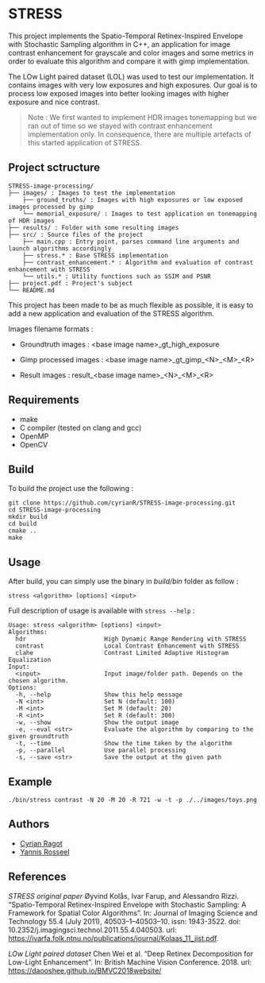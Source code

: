 # STRESS

This project implements the Spatio-Temporal Retinex-Inspired Envelope with Stochastic
Sampling algorithm in C++, an application for image contrast enhancement for grayscale and color images and some metrics in order to evaluate this algorithm and compare it with gimp implementation.

The LOw Light paired dataset (LOL) was used to test our implementation. It contains images with very low exposures and high exposures. Our goal is to process low exposed images into better looking images with higher exposure and nice contrast.

> Note : We first wanted to implement HDR images tonemapping but we ran out of time so we stayed with contrast enhancement implementation only. In consequence, there are multiple artefacts of this started application of STRESS.

## Project sctructure

```
STRESS-image-processing/
├── images/ : Images to test the implementation
    ├── ground_truths/ : Images with high exposures or low exposed images processed by gimp
    └── memorial_exposure/ : Images to test application on tonemapping of HDR images
├── results/ : Folder with some resulting images
├── src/ : Source files of the project
    ├── main.cpp : Entry point, parses command line arguments and launch algorithms accordingly
    ├── stress.* : Base STRESS implementation 
    ├── contrast_enhancement.* : Algorithm and evaluation of contrast enhancement with STRESS
    └── utils.* : Utility functions such as SSIM and PSNR
├── project.pdf : Project's subject
└── README.md
```

This project has been made to be as much flexible as possible, it is easy to add a new application and evaluation of the STRESS algorithm.

Images filename formats :
- Groundtruth images : \<base image name\>\_gt\_high\_exposure

- Gimp processed images : \<base image name\>\_gt\_gimp\_\<N\>\_\<M>\_\<R>

- Result images : result\_<base image name\>\_\<N\>\_\<M>\_\<R>

## Requirements

- make
- C compiler (tested on clang and gcc)
- OpenMP
- OpenCV

## Build

To build the project use the following :

```
git clone https://github.com/cyrianR/STRESS-image-processing.git
cd STRESS-image-processing
mkdir build
cd build
cmake ..
make
```

## Usage

After build, you can simply use the binary in *build/bin* folder as follow :
```
stress <algorithm> [options] <input>
```

Full description of usage is available with ```stress --help``` :

```
Usage: stress <algorithm> [options] <input>
Algorithms:
  hdr                      High Dynamic Range Rendering with STRESS
  contrast                 Local Contrast Enhancement with STRESS
  clahe                    Contrast Limited Adaptive Histogram Equalization
Input:
  <input>                  Input image/folder path. Depends on the chosen algorithm.
Options:
  -h, --help               Show this help message
  -N <int>                 Set N (default: 100)
  -M <int>                 Set M (default: 20)
  -R <int>                 Set R (default: 300)
  -w, --show               Show the output image
  -e, --eval <str>         Evaluate the algorithm by comparing to the given groundtruth
  -t, --time               Show the time taken by the algorithm
  -p, --parallel           Use parallel processing
  -s, --save <str>         Save the output at the given path
```

## Example

```
./bin/stress contrast -N 20 -M 20 -R 721 -w -t -p ./../images/toys.png
```


## Authors

- [Cyrian Ragot](https://github.com/cyrianR)
- [Yannis Rosseel](https://github.com/yrosseel21)

## References

*STRESS original paper*
Øyvind Kolås, Ivar Farup, and Alessandro Rizzi. “Spatio-Temporal Retinex-Inspired Envelope with Stochastic Sampling: A Framework for Spatial Color Algorithms”. In: Journal of Imaging Science and Technology 55.4 (July 2011), 40503–1–40503–10. issn: 1943-3522. doi: 10.2352/j.imagingsci.technol.2011.55.4.040503.
url: https://ivarfa.folk.ntnu.no/publications/journal/Kolaas_11_jist.pdf.

*LOw Light paired dataset*
Chen Wei et al. “Deep Retinex Decomposition for Low-Light Enhancement”. In: British Machine Vision Conference. 2018. 
url: https://daooshee.github.io/BMVC2018website/